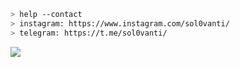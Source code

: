 ````bash
> help --contact
> instagram: https://www.instagram.com/sol0vanti/
> telegram: https://t.me/sol0vanti/
````
![](https://media2.giphy.com/media/v1.Y2lkPTc5MGI3NjExZjkyMzA0ZTd1Ymwxbzh4eXk0cjB3aWl5ZGhsNWxxZ3psNGF2N241NiZlcD12MV9pbnRlcm5hbF9naWZfYnlfaWQmY3Q9Zw/W9MrfVxE4s2Zi/giphy.gif)
